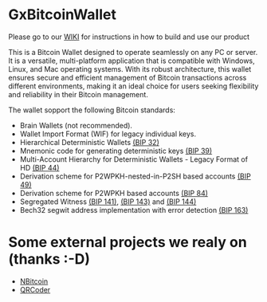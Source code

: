 # GxBitcoinWallet


Please go to our [WIKI](https://wiki.distributedcryptography.com/wiki.aspx?1072,Toc%3aGx+Bitcoin+Wallet) for instructions in how to build and use our product


This is a Bitcoin Wallet designed to operate seamlessly on any PC or server. It is a versatile, multi-platform application that is compatible with Windows, Linux, and Mac operating systems. With its robust architecture, this wallet ensures secure and efficient management of Bitcoin transactions across different environments, making it an ideal choice for users seeking flexibility and reliability in their Bitcoin management.


The wallet sopport the following Bitcoin standards:

* Brain Wallets (not recommended).
* Wallet Import Format (WIF) for legacy individual keys.
* Hierarchical Deterministic Wallets [(BIP 32)](https://github.com/bitcoin/bips/blob/master/bip-0032.mediawiki)
* Mnemonic code for generating deterministic keys [(BIP 39)](https://github.com/bitcoin/bips/blob/master/bip-0039.mediawiki)
* Multi-Account Hierarchy for Deterministic Wallets - Legacy Format of HD [(BIP 44)](https://github.com/bitcoin/bips/blob/master/bip-0044.mediawiki)
* Derivation scheme for P2WPKH-nested-in-P2SH based accounts [(BIP 49)](https://github.com/bitcoin/bips/blob/master/bip-0049.mediawiki)
* Derivation scheme for P2WPKH based accounts [(BIP 84)](https://github.com/bitcoin/bips/blob/master/bip-0084.mediawiki)
* Segregated Witness [(BIP 141)](https://github.com/bitcoin/bips/blob/master/bip-0141.mediawiki), [(BIP 143)](https://github.com/bitcoin/bips/blob/master/bip-0143.mediawiki) and [(BIP 144)](https://github.com/bitcoin/bips/blob/master/bip-0144.mediawiki)
* Bech32 segwit address implementation with error detection [(BIP 163)](https://github.com/bitcoin/bips/blob/master/bip-0173.mediawiki)


# Some external projects we realy on (thanks :-D)

* [NBitcoin](https://github.com/MetacoSA/NBitcoin)
* [QRCoder](https://github.com/codebude/QRCoder)
